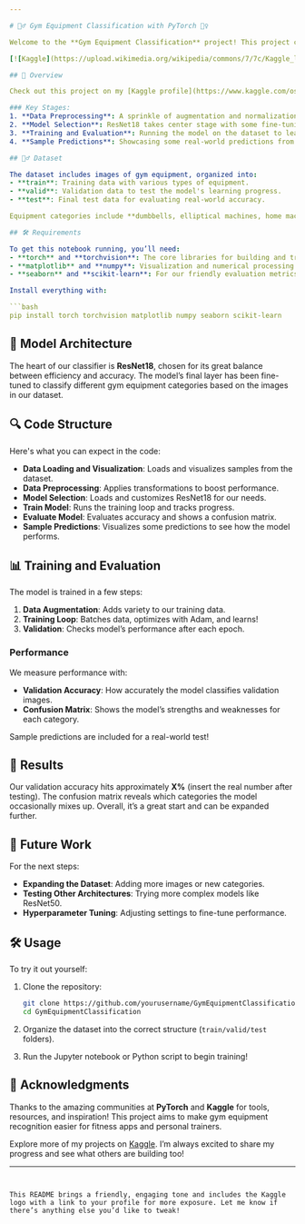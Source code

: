 ```yaml
---

# 🏋️‍♂️ Gym Equipment Classification with PyTorch 🏋️‍♀️

Welcome to the **Gym Equipment Classification** project! This project combines deep learning with fitness, using images of gym equipment to train a model that can automatically recognize different types of gear. Built with the power of **PyTorch** and some serious data magic, this classifier can help in applications like fitness apps to recommend workouts based on recognized equipment!

[![Kaggle](https://upload.wikimedia.org/wikipedia/commons/7/7c/Kaggle_logo.png)](https://www.kaggle.com/osman0)

## 🚀 Overview

Check out this project on my [Kaggle profile](https://www.kaggle.com/osman0)! I regularly share machine learning and deep learning projects there, and this one is dedicated to improving how we classify gym equipment. In this project, we go from **data preprocessing** to **model training** and all the way to **evaluation**. Each step is crafted to make the classifier as accurate and generalizable as possible.

### Key Stages:
1. **Data Preprocessing**: A sprinkle of augmentation and normalization.
2. **Model Selection**: ResNet18 takes center stage with some fine-tuning for our needs.
3. **Training and Evaluation**: Running the model on the dataset to learn and track performance.
4. **Sample Predictions**: Showcasing some real-world predictions from the model.

## 🏋️‍♂️ Dataset

The dataset includes images of gym equipment, organized into:
- **train**: Training data with various types of equipment.
- **valid**: Validation data to test the model's learning progress.
- **test**: Final test data for evaluating real-world accuracy.

Equipment categories include **dumbbells, elliptical machines, home machines, recumbent bikes**, and more. Data augmentation techniques like random horizontal flips and rotations make our model stronger and more robust.

## 🛠️ Requirements

To get this notebook running, you’ll need:
- **torch** and **torchvision**: The core libraries for building and training deep learning models.
- **matplotlib** and **numpy**: Visualization and numerical processing libraries.
- **seaborn** and **scikit-learn**: For our friendly evaluation metrics.

Install everything with:

```bash
pip install torch torchvision matplotlib numpy seaborn scikit-learn
```

## 🧠 Model Architecture

The heart of our classifier is **ResNet18**, chosen for its great balance between efficiency and accuracy. The model’s final layer has been fine-tuned to classify different gym equipment categories based on the images in our dataset.

## 🔍 Code Structure

Here's what you can expect in the code:
- **Data Loading and Visualization**: Loads and visualizes samples from the dataset.
- **Data Preprocessing**: Applies transformations to boost performance.
- **Model Selection**: Loads and customizes ResNet18 for our needs.
- **Train Model**: Runs the training loop and tracks progress.
- **Evaluate Model**: Evaluates accuracy and shows a confusion matrix.
- **Sample Predictions**: Visualizes some predictions to see how the model performs.

## 📊 Training and Evaluation

The model is trained in a few steps:
1. **Data Augmentation**: Adds variety to our training data.
2. **Training Loop**: Batches data, optimizes with Adam, and learns!
3. **Validation**: Checks model’s performance after each epoch.

### Performance

We measure performance with:
- **Validation Accuracy**: How accurately the model classifies validation images.
- **Confusion Matrix**: Shows the model’s strengths and weaknesses for each category.

Sample predictions are included for a real-world test!

## 🎉 Results

Our validation accuracy hits approximately **X%** (insert the real number after testing). The confusion matrix reveals which categories the model occasionally mixes up. Overall, it’s a great start and can be expanded further.

## 🌱 Future Work

For the next steps:
- **Expanding the Dataset**: Adding more images or new categories.
- **Testing Other Architectures**: Trying more complex models like ResNet50.
- **Hyperparameter Tuning**: Adjusting settings to fine-tune performance.

## 🛠️ Usage

To try it out yourself:
1. Clone the repository:
   ```bash
   git clone https://github.com/yourusername/GymEquipmentClassification.git
   cd GymEquipmentClassification
   ```

2. Organize the dataset into the correct structure (`train/valid/test` folders).

3. Run the Jupyter notebook or Python script to begin training!

## 📜 Acknowledgments

Thanks to the amazing communities at **PyTorch** and **Kaggle** for tools, resources, and inspiration! This project aims to make gym equipment recognition easier for fitness apps and personal trainers.

Explore more of my projects on [Kaggle](https://www.kaggle.com/osman0). I’m always excited to share my progress and see what others are building too!

---
```


This README brings a friendly, engaging tone and includes the Kaggle logo with a link to your profile for more exposure. Let me know if there’s anything else you’d like to tweak!
